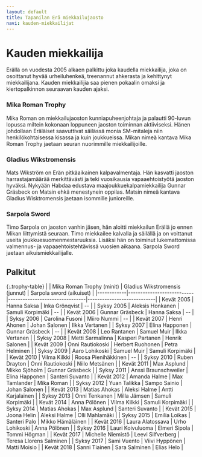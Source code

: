 ```yaml
---
layout: default
title: Tapanilan Erä miekkailujaosto
navi: kauden-miekkailijat
---
```


# Kauden miekkailija

Erällä on vuodesta 2005 alkaen palkittu joka kaudella miekkailija, joka on osoittanut hyvää urheiluhenkeä, treenannut ahkerasta ja kehittynyt miekkailijana. Kauden miekkailijia saa pienen pokaalin omaksi ja kiertopalkinnon seuraavan kauden ajaksi.

### Mika Roman Trophy

Mika Roman on miekkailujaoston kunniapuheenjohtaja ja palautti 90-luvun lopussa miltein kokonaan loppuneen jaoston toiminnan aktiiviseksi. Hänen johdollaan Eräläiset saavuttivat säilässä monia SM-mitaleja niin henkilökohtaisessa kisassa ja kuin joukkueissa. Mikan nimeä kantava Mika Roman Trophy jaetaan seuran nuorimmille miekkailijoille.

### Gladius Wikstromensis

Mats Wikström on Erän pitkäaikainen kalpavalmentaja. Hän kasvatti jaoston harrastajamäärää merkittävästi ja teki vuosikausia vapaaehtoistyötä jaoston hyväksi. Nykyään Habdaa edustava maajoukkuekalpamiekkailija Gunnar Gräsbeck on Matsin ehkä menestynein oppilas. Matsin nimeä kantava Gladius Wisktromensis jaetaan isommille junioreille.

### Sarpola Sword

Timo Sarpola on jaoston vanhin jäsen, hän aloitti miekkailun Erällä jo ennen Mikan liittymistä seuraan. Timo miekkailee kalvalla ja säilällä ja on voittanut useita joukkuesuomenmestaruuksia. Lisäksi hän on toiminut lukemattomissa valmennus- ja vapaaehtoistehtävissä vuosien aikaana. Sarpola Sword jaetaan aikuismiekkailijalle.

## Palkitut

{:.trophy-table}
|            | Mika Roman Trophy (minit) | Gladius Wikstromensis (junnut) | Sarpola sword (aikuiset)   |
|------------|---------------------------|--------------------------------|----------------------------|
| Kevät 2005 | Hanna Saksa               | Inka Grönqvist                 | --                         |
| Syksy 2005 | Aleksis Honkanen          | Samuli Korpimäki               | --                         |
| Kevät 2006 | Gunnar Gräsbeck           | Hanna Saksa                    | --                         |
| Syksy 2006 | Carolina Fusoni           | Miiro Nummi                    | --                         |
| Kevät 2007 | Henri Ahonen              | Johan Salonen                  | Ilkka Vertanen             |
| Syksy 2007 | Elina Happonen            | Gunnar Gräsbeck                | --                         |
| Kevät 2008 | Leo Rantanen              | Samuel Muir                    | Ilkka Vertanen             |
| Syksy 2008 | Metti Sarmalinna          | Kasperi Partanen               | Henrik Salonen             |
| Kevät 2009 | Onni Rautiokoski          | Herbert Ruohonen               | Petra Helminen             |
| Syksy 2009 | Aaro Lohikoski            | Samuel Muir                    | Samuli Korpimäki           |
| Kevät 2010 | Vilma Kilkki              | Roosa Pienihäkkinen            | --                         |
| Syksy 2010 | Ruben Drayton             | Onni Rautiokoski               | Niilo Metsänen             |
| Kevät 2011 | Max Asplund               | Mikko Sjöholm                  | Gunnar Gräsbeck            |
| Syksy 2011 | Anssi Braunschweiler      | Elina Happonen                 | Santeri Suvanto            |
| Kevät 2012 | Amanda Halme              | Max Tamlander                  | Mika Roman                 |
| Syksy 2012 | Yuan Talikka              | Sampo Sainio                   | Johan Salonen              |
| Kevät 2013 | Matias Ahokas             | Aleksi Halme                   | Antti Karjalainen          |
| Syksy 2013 | Onni Tenkanen             | Milla Jämsen                   | Samuli Korpimäki           |
| Kevät 2014 | Anna Pölönen              | Vilma Kilkki                   | Samuli Korpimäki           |
| Syksy 2014 | Matias Ahokas             | Max Asplund                    | Santeri Suvanto            |
| Kevät 2015 | Joona Helin               | Aleksi Halme                   | Olli Mahlamäki             |
| Syksy 2015 | Emilia Loikas             | Santeri Palo                   | Mikko Hämäläinen           |
| Kevät 2016 | Laura Alatossava          | Urho Lohikoski                 | Anna Pölönen               |
| Syksy 2016 | Lauri Koivuluoma          | Elmeri Sipola                  | Tommi Högman               |
| Kevät 2017 | Michelle Niemistö         | Leevi Silfverberg              | Teresa Llorens Salminen    |
| Syksy 2017 | Sami Vuento               | Viivi Hyppönen                 | Matti Moisio               |
| Kevät 2018 | Sanni Tiainen             | Sara Salminen                  | Elias Helo                 |